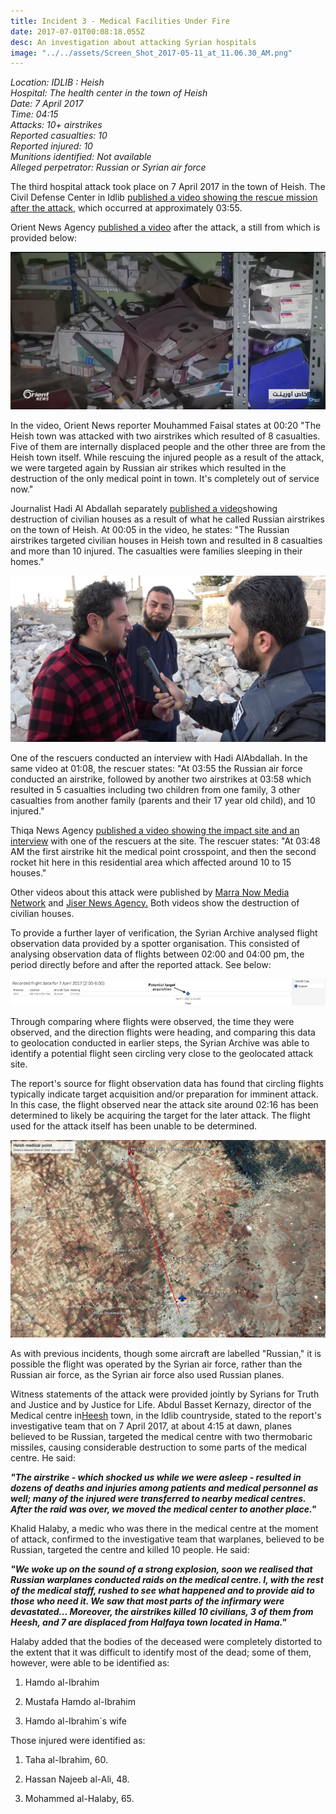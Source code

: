 ```yaml
---
title: Incident 3 - Medical Facilities Under Fire
date: 2017-07-01T00:08:18.055Z
desc: An investigation about attacking Syrian hospitals
image: "../../assets/Screen_Shot_2017-05-11_at_11.06.30_AM.png"
---
```



*Location: IDLIB : Heish\
Hospital: The health center in the town of Heish\
Date: 7 April 2017\
Time: 04:15\
Attacks: 10+ airstrikes\
Reported casualties: 10\
Reported injured: 10\
Munitions identified: Not available\
Alleged perpetrator: Russian or Syrian air force*

The third hospital attack took place on 7 April 2017 in the town of Heish. The Civil Defense Center in Idlib [published a video showing the rescue mission after the attack](https://www.youtube.com/watch?v=pAkmte0DnAc), which occurred at approximately 03:55.

Orient News Agency [published a video](https://www.youtube.com/watch?v=fSTjk6ERLb0) after the attack, a still from which is provided below:

![Screen Shot 2017-05-11 at 11.06.30 AM.png](../../assets/Screen_Shot_2017-05-11_at_11.06.30_AM.png)

In the video, Orient News reporter Mouhammed Faisal states at 00:20 "The Heish town was attacked with two airstrikes which resulted of 8 casualties. Five of them are internally displaced people and the other three are from the Heish town itself. While rescuing the injured people as a result of the attack, we were targeted again by Russian air strikes which resulted in the destruction of the only medical point in town. It's completely out of service now."

Journalist Hadi Al Abdallah separately [published a video](https://www.youtube.com/watch?v=8q552FQXLNc)showing destruction of civilian houses as a result of what he called Russian airstrikes on the town of Heish. At 00:05 in the video, he states: "The Russian airstrikes targeted civilian houses in Heish town and resulted in 8 casualties and more than 10 injured. The casualties were families sleeping in their homes."

![heish2.png](../../assets/heish2.png)

One of the rescuers conducted an interview with Hadi AlAbdallah. In the same video at 01:08, the rescuer states: "At 03:55 the Russian air force conducted an airstrike, followed by another two airstrikes at 03:58 which resulted in 5 casualties including two children from one family, 3 other casualties from another family (parents and their 17 year old child), and 10 injured."

Thiqa News Agency [published a video showing the impact site and an interview](https://www.youtube.com/watch?v=Vag_LHW_jMQ) with one of the rescuers at the site. The rescuer states: "At 03:48 AM the first airstrike hit the medical point crosspoint, and then the second rocket hit here in this residential area which affected around 10 to 15 houses."

Other videos about this attack were published by [Marra Now Media Network](https://www.youtube.com/watch?v=tfMj49qh62k) and [Jiser News Agency.](https://www.youtube.com/watch?v=UvTob2rVDDA) Both videos show the destruction of civilian houses.

To provide a further layer of verification, the Syrian Archive analysed flight observation data provided by a spotter organisation. This consisted of analysing observation data of flights between 02:00 and 04:00 pm, the period directly before and after the reported attack. See below:

![workflow](../../assets/7_april_2017_with_arrows.width-800.png)

Through comparing where flights were observed, the time they were observed, and the direction flights were heading, and comparing this data to geolocation conducted in earlier steps, the Syrian Archive was able to identify a potential flight seen circling very close to the geolocated attack site.

The report's source for flight observation data has found that circling flights typically indicate target acquisition and/or preparation for imminent attack. In this case, the flight observed near the attack site around 02:16 has been determined to likely be acquiring the target for the later attack. The flight used for the attack itself has been unable to be determined.

![h3-hospital.jpg](../../assets/h3-hospital.jpg)

As with previous incidents, though some aircraft are labelled "Russian," it is possible the flight was operated by the Syrian air force, rather than the Russian air force, as the Syrian air force also used Russian planes.

Witness statements of the attack were provided jointly by Syrians for Truth and Justice and by Justice for Life. Abdul Basset Kernazy, director of the Medical centre in[Heesh](https://www.google.com.tr/maps/place/Hesh,+Syria/@35.5470319,36.6348981,2477m/data=!3m2!1e3!4b1!4m5!3m4!1s0x1524f67a394c7ecf:0x6196dd3aa455af04!8m2!3d35.5488997!4d36.6444758?hl=en) town, in the Idlib countryside, stated to the report's investigative team that on 7 April 2017, at about 4:15 at dawn, planes believed to be Russian, targeted the medical centre with two thermobaric missiles, causing considerable destruction to some parts of the medical centre. He said:

***"The airstrike - which shocked us while we were asleep - resulted in dozens of deaths and injuries among patients and medical personnel as well; many of the injured were transferred to nearby medical centres. After the raid was over, we moved the medical center to another place."***

Khalid Halaby, a medic who was there in the medical centre at the moment of attack, confirmed to the investigative team that warplanes, believed to be Russian, targeted the centre and killed 10 people. He said:

***"We woke up on the sound of a strong explosion, soon we realised that Russian warplanes conducted raids on the medical centre. I, with the rest of the medical staff, rushed to see what happened and to provide aid to those who need it. We saw that most parts of the infirmary were devastated... Moreover, the airstrikes killed 10 civilians, 3 of them from Heesh, and 7 are displaced from Halfaya town located in Hama."***

Halaby added that the bodies of the deceased were completely distorted to the extent that it was difficult to identify most of the dead; some of them, however, were able to be identified as:

1.  Hamdo al-Ibrahim

2.  Mustafa Hamdo al-Ibrahim

3.  Hamdo al-Ibrahim\`s wife

Those injured were identified as:

1.  Taha al-Ibrahim, 60.

2.  Hassan Najeeb al-Ali, 48.

3.  Mohammed al-Halaby, 65.

